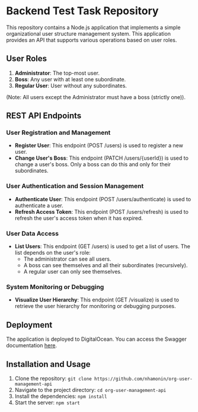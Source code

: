 # Backend Test Task Repository

This repository contains a Node.js application that implements a simple organizational user structure management system. This application provides an API that supports various operations based on user roles.

## User Roles

1. **Administrator**: The top-most user.
2. **Boss**: Any user with at least one subordinate.
3. **Regular User**: User without any subordinates.

(Note: All users except the Administrator must have a boss (strictly one)).

## REST API Endpoints

### User Registration and Management

- **Register User**: This endpoint (POST /users) is used to register a new user.
- **Change User's Boss**: This endpoint (PATCH /users/{userId}) is used to change a user's boss. Only a boss can do this and only for their subordinates.

### User Authentication and Session Management

- **Authenticate User**: This endpoint (POST /users/authenticate) is used to authenticate a user.
- **Refresh Access Token**: This endpoint (POST /users/refresh) is used to refresh the user's access token when it has expired.

### User Data Access

- **List Users**: This endpoint (GET /users) is used to get a list of users. The list depends on the user's role:
  - The administrator can see all users.
  - A boss can see themselves and all their subordinates (recursively).
  - A regular user can only see themselves.

### System Monitoring or Debugging

- **Visualize User Hierarchy**: This endpoint (GET /visualize) is used to retrieve the user hierarchy for monitoring or debugging purposes.

## Deployment

The application is deployed to DigitalOcean. You can access the Swagger documentation [here](https://monkfish-app-4se3z.ondigitalocean.app/api-docs/).

## Installation and Usage

1. Clone the repository: `git clone https://github.com/nhamonin/org-user-management-api`
2. Navigate to the project directory: `cd org-user-management-api`
3. Install the dependencies: `npm install`
4. Start the server: `npm start`
